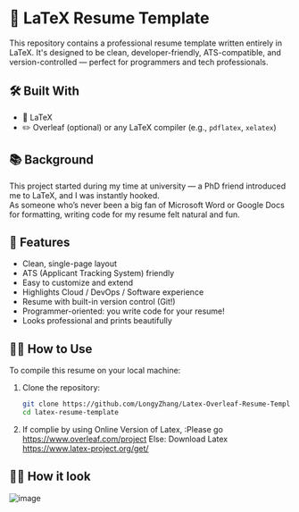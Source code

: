 # 📄 LaTeX Resume Template

This repository contains a professional resume template written entirely in LaTeX. It's designed to be clean, developer-friendly, ATS-compatible, and version-controlled — perfect for programmers and tech professionals.

## 🛠️ Built With

- 📄 LaTeX
- ✏️ Overleaf (optional) or any LaTeX compiler (e.g., `pdflatex`, `xelatex`)

## 📚 Background

This project started during my time at university — a PhD friend introduced me to LaTeX, and I was instantly hooked.  
As someone who’s never been a big fan of Microsoft Word or Google Docs for formatting, writing code for my resume felt natural and fun.

## 📌 Features

- Clean, single-page layout
- ATS (Applicant Tracking System) friendly
- Easy to customize and extend
- Highlights Cloud / DevOps / Software experience
- Resume with built-in version control (Git!)
- Programmer-oriented: you write code for your resume!
- Looks professional and prints beautifully

## 🧑‍💻 How to Use

To compile this resume on your local machine:

1. Clone the repository:
   ```bash
   git clone https://github.com/LongyZhang/Latex-Overleaf-Resume-Template.git
   cd latex-resume-template

2. If complie by using Online Version of Latex, 
        :Please go https://www.overleaf.com/project
   Else:
        Download Latex https://www.latex-project.org/get/

## 🧑‍💻 How it look
![image](https://github.com/user-attachments/assets/b95bd101-46d7-4b5f-9443-47eb0b19642d)
